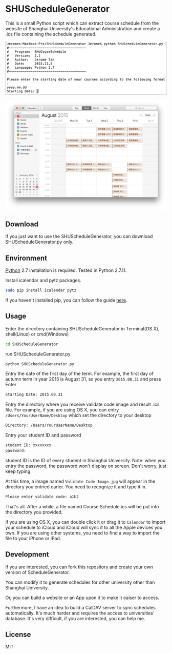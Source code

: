 # SHUScheduleGenerator

This is a small Python script which can extract course schedule from the website of Shanghai University's Educational Administration and create a .ics file containing the schedule generated.

![](https://raw.githubusercontent.com/JeromeTan1997/SHUScheduleGenerator/master/assets/screenshot.png)

![](https://raw.githubusercontent.com/JeromeTan1997/SHUScheduleGenerator/master/assets/result.png)

## Download

If you just want to use the SHUScheduleGenerator, you can download SHUScheduleGenerator.py only.

## Environment

[Python](https://www.python.org) 2.7 installation is required. Tested in Python 2.7.11.

Install icalendar and pytz packages.

``` sh
sudo pip install icalendar pytz
```

If you haven't installed pip, you can follow the guide [here](https://pip.pypa.io/).

## Usage

Enter the directory containing SHUScheduleGenerator in Terminal(OS X), shell(Linux) or cmd(Windows)

``` sh
cd SHUScheduleGenerator
```

run SHUScheduleGenerator.py

``` sh
python SHUScheduleGenerator.py
```

Entry the date of the first day of the term. For example, the first day of autumn term in year 2015 is August 31, so you entry `2015.08.31` and press Enter

``` sh
Starting Date: 2015.08.31
```

Entry the directory where you receive validate code image and result .ics file. For example, if you are using OS X, you can entry `/Users/YourUserName/Desktop` which set the directory to your desktop

``` sh
Directory: /Users/YourUserName/Desktop
```

Entry your student ID and password

``` sh
student ID: xxxxxxxx
password:
```

student ID is the ID of every student in Shanghai University.
Note: when you entry the password, the password won't display on screen. Don't worry, just keep typing.

At this time, a image named `Validate Code Image.jpg` will appear in the directory you entried earier. You need to recognize it and type it in.

``` sh
Please enter validate code: a1b2
```

That's all. After a while, a file named Course Schedule.ics will be put into the directory you provided.

If you are using OS X, you can double click it or drag it to `Calendar` to import your schedule to iCloud and iCloud will sync it to all the Apple devices you own. If you are using other systems, you need to find a way to import the file to your iPhone or iPad.

## Development

If you are interested, you can fork this repository and create your own version of ScheduleGenerator.

You can modify it to generate schedules for other university other than Shanghai University.

Or, you can build a website or an App upon it to make it eaiser to access.

Furthermore, I have an idea to build a CalDAV server to sync schedules automatically. It's much harder and requires the access to universities' database. It's very difficult, if you are interested, you can help me.

## License

MIT

